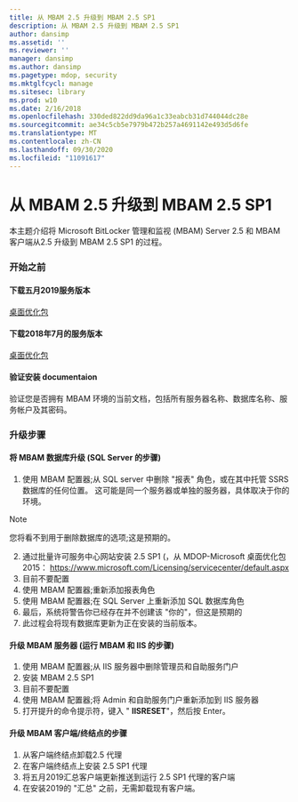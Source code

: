 ```yaml
---
title: 从 MBAM 2.5 升级到 MBAM 2.5 SP1
description: 从 MBAM 2.5 升级到 MBAM 2.5 SP1
author: dansimp
ms.assetid: ''
ms.reviewer: ''
manager: dansimp
ms.author: dansimp
ms.pagetype: mdop, security
ms.mktglfcycl: manage
ms.sitesec: library
ms.prod: w10
ms.date: 2/16/2018
ms.openlocfilehash: 330ded822dd9da96a1c33eabcb31d744044dc28e
ms.sourcegitcommit: ae34c5cb5e7979b472b257a4691142e493d5d6fe
ms.translationtype: MT
ms.contentlocale: zh-CN
ms.lasthandoff: 09/30/2020
ms.locfileid: "11091617"
---
```

# 从 MBAM 2.5 升级到 MBAM 2.5 SP1
本主题介绍将 Microsoft BitLocker 管理和监视 (MBAM) Server 2.5 和 MBAM 客户端从2.5 升级到 MBAM 2.5 SP1 的过程。

### 开始之前
#### 下载五月2019服务版本
[桌面优化包](https://www.microsoft.com/download/details.aspx?id=58345)

#### 下载2018年7月的服务版本
[桌面优化包](https://www.microsoft.com/download/details.aspx?id=57157)


#### 验证安装 documentaion
验证您是否拥有 MBAM 环境的当前文档，包括所有服务器名称、数据库名称、服务帐户及其密码。

### 升级步骤
#### 将 MBAM 数据库升级 (SQL Server 的步骤) 
1. 使用 MBAM 配置器;从 SQL server 中删除 "报表" 角色，或在其中托管 SSRS 数据库的任何位置。 这可能是同一个服务器或单独的服务器，具体取决于你的环境。
  > [!NOTE]
  > 您将看不到用于删除数据库的选项;这是预期的。  
2. 通过批量许可服务中心网站安装 2.5 SP1 (，从 MDOP-Microsoft 桌面优化包2015：  <https://www.microsoft.com/Licensing/servicecenter/default.aspx>
3. 目前不要配置 
4. 使用 MBAM 配置器;重新添加报表角色
5. 使用 MBAM 配置器;在 SQL Server 上重新添加 SQL 数据库角色
6. 最后，系统将警告你已经存在并不创建该 "你的"，但这是预期的
7. 此过程会将现有数据库更新为正在安装的当前版本。              

#### 升级 MBAM 服务器 (运行 MBAM 和 IIS 的步骤) 
1. 使用 MBAM 配置器;从 IIS 服务器中删除管理员和自助服务门户
2. 安装 MBAM 2.5 SP1
3. 目前不要配置  
4. 使用 MBAM 配置器;将 Admin 和自助服务门户重新添加到 IIS 服务器 
5. 打开提升的命令提示符，键入 " **IISRESET**"，然后按 Enter。
 
#### 升级 MBAM 客户端/终结点的步骤
1. 从客户端终结点卸载2.5 代理
2. 在客户端终结点上安装 2.5 SP1 代理
3. 将五月2019汇总客户端更新推送到运行 2.5 SP1 代理的客户端 
4. 在安装2019的 "汇总" 之前，无需卸载现有客户端。  
